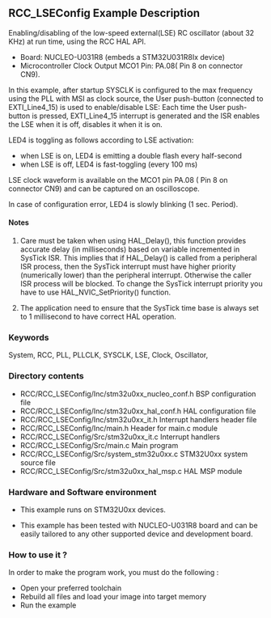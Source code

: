 ## <b>RCC_LSEConfig Example Description</b>

Enabling/disabling of the low-speed external(LSE) RC oscillator (about 32 KHz) at run time, using the RCC HAL API.

   - Board: NUCLEO-U031R8 (embeds a STM32U031R8Ix device)
   - Microcontroller Clock Output MCO1 Pin: PA.08( Pin 8 on connector CN9).

In this example, after startup SYSCLK is configured to the max frequency using the PLL with
MSI as clock source, the User push-button (connected to EXTI_Line4_15)
is used to enable/disable LSE:
Each time the User push-button is pressed, EXTI_Line4_15 interrupt is generated and the ISR
enables the LSE when it is off, disables it when it is on.

LED4 is toggling as follows according to LSE activation:

- when LSE is on, LED4 is emitting a double flash every half-second
- when LSE is off, LED4 is fast-toggling (every 100 ms)

LSE clock waveform is available on the MCO1 pin PA.08 ( Pin 8 on connector CN9) and can be captured
on an oscilloscope.

In case of configuration error, LED4 is slowly blinking (1 sec. Period).


#### <b>Notes</b>

 1. Care must be taken when using HAL_Delay(), this function provides accurate delay (in milliseconds)
    based on variable incremented in SysTick ISR. This implies that if HAL_Delay() is called from
    a peripheral ISR process, then the SysTick interrupt must have higher priority (numerically lower)
    than the peripheral interrupt. Otherwise the caller ISR process will be blocked.
    To change the SysTick interrupt priority you have to use HAL_NVIC_SetPriority() function.

 2. The application need to ensure that the SysTick time base is always set to 1 millisecond
    to have correct HAL operation.

### <b>Keywords</b>

System, RCC, PLL, PLLCLK, SYSCLK, LSE, Clock, Oscillator,

### <b>Directory contents</b>

  - RCC/RCC_LSEConfig/Inc/stm32u0xx_nucleo_conf.h     BSP configuration file
  - RCC/RCC_LSEConfig/Inc/stm32u0xx_hal_conf.h    HAL configuration file
  - RCC/RCC_LSEConfig/Inc/stm32u0xx_it.h          Interrupt handlers header file
  - RCC/RCC_LSEConfig/Inc/main.h                        Header for main.c module
  - RCC/RCC_LSEConfig/Src/stm32u0xx_it.c          Interrupt handlers
  - RCC/RCC_LSEConfig/Src/main.c                        Main program
  - RCC/RCC_LSEConfig/Src/system_stm32u0xx.c      STM32U0xx system source file
  - RCC/RCC_LSEConfig/Src/stm32u0xx_hal_msp.c     HAL MSP module

### <b>Hardware and Software environment</b>

  - This example runs on STM32U0xx devices.

  - This example has been tested with NUCLEO-U031R8
    board and can be easily tailored to any other supported device
    and development board.

### <b>How to use it ?</b>

In order to make the program work, you must do the following :

 - Open your preferred toolchain
 - Rebuild all files and load your image into target memory
 - Run the example

